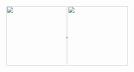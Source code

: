 <!--
### Hi there 👋
-->
<div align="center">
  <a href="https://github.com/luizabm">
  <img align="center" height="160em" src="https://github-readme-stats.vercel.app/api?username=luizabm&show_icons=true&theme=material-palenight&include_all_commits=true&count_private=true" />
  </a>
  <a href="https://github.com/luizabm">
  <img align="center" height="160em" src="https://github-readme-stats.vercel.app/api/top-langs/?username=luizabm&layout=compact&langs_count=7&theme=material-palenight" />
  </a>
</div>
